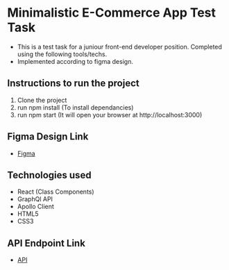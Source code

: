 # Minimalistic E-Commerce App Test Task
- This is a test task for a juniour front-end developer position. Completed using the following tools/techs.
- Implemented according to figma design.

## Instructions to run the project
1) Clone the project
2) run npm install (To install dependancies)
3) run npm start (It will open your browser at http://localhost:3000)

## Figma Design Link
- [Figma](https://www.figma.com/file/MSyCAqVy1UgNap0pvqH6H3/Junior-Frontend-Test-Designs-(Public)?node-id=0%3A1/)

## Technologies used
- React (Class Components)
- GraphQl API
- Apollo Client
- HTML5
- CSS3

## API Endpoint Link
- [API](https://github.com/scandiweb/junior-react-endpoint/)
